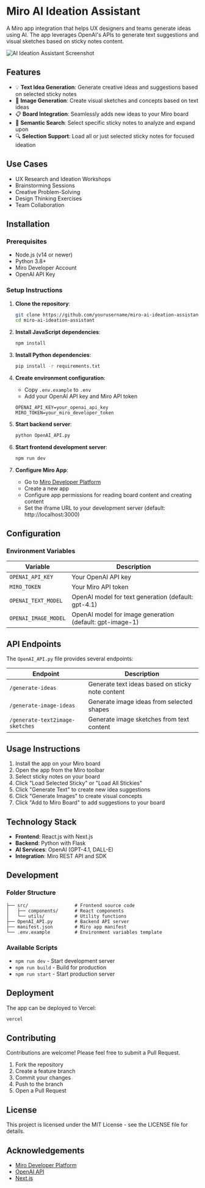 # Miro AI Ideation Assistant

A Miro app integration that helps UX designers and teams generate ideas using AI. The app leverages OpenAI's APIs to generate text suggestions and visual sketches based on sticky notes content.

![AI Ideation Assistant Screenshot](https://example.com/screenshot.png) <!-- Replace with actual screenshot URL when available -->

## Features

- 💡 **Text Idea Generation**: Generate creative ideas and suggestions based on selected sticky notes
- 🎨 **Image Generation**: Create visual sketches and concepts based on text ideas
- 📋 **Board Integration**: Seamlessly adds new ideas to your Miro board
- 🔄 **Semantic Search**: Select specific sticky notes to analyze and expand upon
- 🔍 **Selection Support**: Load all or just selected sticky notes for focused ideation

## Use Cases

- UX Research and Ideation Workshops
- Brainstorming Sessions
- Creative Problem-Solving
- Design Thinking Exercises
- Team Collaboration

## Installation

### Prerequisites

- Node.js (v14 or newer)
- Python 3.8+
- Miro Developer Account
- OpenAI API Key

### Setup Instructions

1. **Clone the repository**:
   ```bash
   git clone https://github.com/yourusername/miro-ai-ideation-assistant.git
   cd miro-ai-ideation-assistant
   ```

2. **Install JavaScript dependencies**:
   ```bash
   npm install
   ```

3. **Install Python dependencies**:
   ```bash
   pip install -r requirements.txt
   ```

4. **Create environment configuration**:
   - Copy `.env.example` to `.env`
   - Add your OpenAI API key and Miro API token

   ```
   OPENAI_API_KEY=your_openai_api_key
   MIRO_TOKEN=your_miro_developer_token
   ```

5. **Start backend server**:
   ```bash
   python OpenAI_API.py
   ```

6. **Start frontend development server**:
   ```bash
   npm run dev
   ```

7. **Configure Miro App**:
   - Go to [Miro Developer Platform](https://developers.miro.com/)
   - Create a new app
   - Configure app permissions for reading board content and creating content
   - Set the iframe URL to your development server (default: http://localhost:3000)

## Configuration

### Environment Variables

| Variable | Description |
|----------|-------------|
| `OPENAI_API_KEY` | Your OpenAI API key |
| `MIRO_TOKEN` | Your Miro API token |
| `OPENAI_TEXT_MODEL` | OpenAI model for text generation (default: gpt-4.1) |
| `OPENAI_IMAGE_MODEL` | OpenAI model for image generation (default: gpt-image-1) |

## API Endpoints

The `OpenAI_API.py` file provides several endpoints:

| Endpoint | Description |
|----------|-------------|
| `/generate-ideas` | Generate text ideas based on sticky note content |
| `/generate-image-ideas` | Generate image ideas from selected shapes |
| `/generate-text2image-sketches` | Generate image sketches from text content |

## Usage Instructions

1. Install the app on your Miro board
2. Open the app from the Miro toolbar
3. Select sticky notes on your board
4. Click "Load Selected Sticky" or "Load All Stickies"
5. Click "Generate Text" to create new idea suggestions
6. Click "Generate Images" to create visual concepts
7. Click "Add to Miro Board" to add suggestions to your board

## Technology Stack

- **Frontend**: React.js with Next.js
- **Backend**: Python with Flask
- **AI Services**: OpenAI (GPT-4.1, DALL-E)
- **Integration**: Miro REST API and SDK

## Development

### Folder Structure

```
├── src/                 # Frontend source code
│   ├── components/      # React components
│   └── utils/           # Utility functions
├── OpenAI_API.py        # Backend API server
├── manifest.json        # Miro app manifest
└── .env.example         # Environment variables template
```

### Available Scripts

- `npm run dev` - Start development server
- `npm run build` - Build for production
- `npm run start` - Start production server

## Deployment

The app can be deployed to Vercel:

```bash
vercel
```

## Contributing

Contributions are welcome! Please feel free to submit a Pull Request.

1. Fork the repository
2. Create a feature branch 
3. Commit your changes 
4. Push to the branch 
5. Open a Pull Request

## License

This project is licensed under the MIT License - see the LICENSE file for details.

## Acknowledgements

- [Miro Developer Platform](https://developers.miro.com/)
- [OpenAI API](https://openai.com/api/)
- [Next.js](https://nextjs.org/) 
